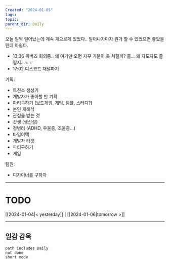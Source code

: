 ```yaml
---
Created: "2024-01-05"
tags: 
topic: 
parent_dir: Daily
---
```

오늘 일찍 일어났는데 계속 게으르게 있었다.. 일어나자마자 뭔가 할 수 있었으면 좋았을텐데 아쉽다. 
- 13:36 
위버즈 회의중.. 왜 여기만 오면 자꾸 기분이 축 쳐질까? 흠... 왜 자도자도 졸립지...ㅜㅜ 
- 17:02
디스코드 채널파기

기획: 
- 트친소 생성기 
- 개발자가 좋아할 만 기획 
- 파티구하기 (보드게임, 게임, 팀플, 스터디?) 
- 본인 캐해석 
- 관심을 받는 것
- 갓생 (생산성)
- 정병러 (ADHD, 우울증, 조울증...)
- 타임어택 
- 개발자 타겟 
- 파티구하기 
- 게임 

팀원:
- 디자이너를 구하자 

----
# TODO
  
[[2024-01-04|< yesterday]] | [[2024-01-06|tomorrow >]]  
  
---  
## 일감 감옥  
```tasks  
path includes Daily  
not done  
short mode  
```
